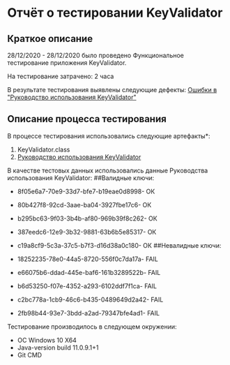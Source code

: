 # Отчёт о тестировании KeyValidator

## Краткое описание

28/12/2020 - 28/12/2020 было проведено Функциональное тестирование приложения KeyValidator.

На тестирование затрачено: 2 часа

В результате тестирования выявлены следующие дефекты:
[Ошибки в "Руководство использования KeyValidator"](https://github.com/mirasim/KeyValidator/issues/1)


## Описание процесса тестирования

В процессе тестирования использовались следующие артефакты*:
1. KeyValidator.class 
2. [Руководство использования KeyValidator](https://github.com/netology-code/javaqa-homeworks/blob/master/intro/user-manual.md)

В качестве тестовых данных использовались данные Руководства использования KeyValidator:
##Валидные ключи:

* 8f05e6a7-70e9-33d7-bfe7-b19eae0d8998- ОК
* 80b427f8-92cd-3aae-ba04-3927fbe17c6- ОК
* b295bc63-9f03-3b4b-af80-969b39f8c262- ОК
* 387eedc6-12e9-3b32-9881-63b6b5e85317- ОК
* c19a8cf9-5c3a-37c5-b7f3-d16d38a0c180- ОК
##Невалидные ключи:

* 18252235-78e0-44a5-8720-556f0c7da17a- FAIL
* e66075b6-ddad-445e-baf6-161b3289522b- FAIL
* b6d53250-f07e-4352-a293-6102ddf7f1ca- FAIL
* c2bc778a-1cb9-46c6-b435-0489649d2a42- FAIL
* 2fb98b44-93e7-3bdd-a2ad-79347bfe4ad1- FAIL

Тестирование производилось в следующем окружении:
* ОС Windows 10 X64
* Java-version build 11.0.9.1+1 
* Git CMD

